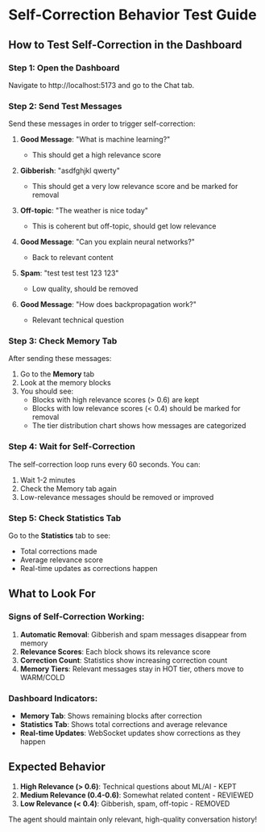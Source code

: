 # Self-Correction Behavior Test Guide

## How to Test Self-Correction in the Dashboard

### Step 1: Open the Dashboard
Navigate to http://localhost:5173 and go to the Chat tab.

### Step 2: Send Test Messages
Send these messages in order to trigger self-correction:

1. **Good Message**: "What is machine learning?"
   - This should get a high relevance score

2. **Gibberish**: "asdfghjkl qwerty"
   - This should get a very low relevance score and be marked for removal

3. **Off-topic**: "The weather is nice today"
   - This is coherent but off-topic, should get low relevance

4. **Good Message**: "Can you explain neural networks?"
   - Back to relevant content

5. **Spam**: "test test test 123 123"
   - Low quality, should be removed

6. **Good Message**: "How does backpropagation work?"
   - Relevant technical question

### Step 3: Check Memory Tab
After sending these messages:
1. Go to the **Memory** tab
2. Look at the memory blocks
3. You should see:
   - Blocks with high relevance scores (> 0.6) are kept
   - Blocks with low relevance scores (< 0.4) should be marked for removal
   - The tier distribution chart shows how messages are categorized

### Step 4: Wait for Self-Correction
The self-correction loop runs every 60 seconds. You can:
1. Wait 1-2 minutes
2. Check the Memory tab again
3. Low-relevance messages should be removed or improved

### Step 5: Check Statistics Tab
Go to the **Statistics** tab to see:
- Total corrections made
- Average relevance score
- Real-time updates as corrections happen

## What to Look For

### Signs of Self-Correction Working:
1. **Automatic Removal**: Gibberish and spam messages disappear from memory
2. **Relevance Scores**: Each block shows its relevance score
3. **Correction Count**: Statistics show increasing correction count
4. **Memory Tiers**: Relevant messages stay in HOT tier, others move to WARM/COLD

### Dashboard Indicators:
- **Memory Tab**: Shows remaining blocks after correction
- **Statistics Tab**: Shows total corrections and average relevance
- **Real-time Updates**: WebSocket updates show corrections as they happen

## Expected Behavior

1. **High Relevance (> 0.6)**: Technical questions about ML/AI - KEPT
2. **Medium Relevance (0.4-0.6)**: Somewhat related content - REVIEWED
3. **Low Relevance (< 0.4)**: Gibberish, spam, off-topic - REMOVED

The agent should maintain only relevant, high-quality conversation history!